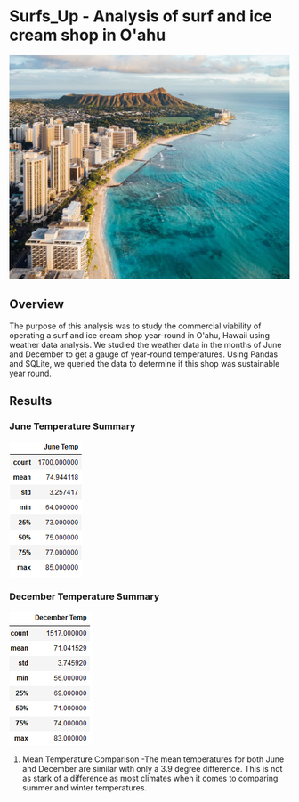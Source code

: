 # Surfs_Up - Analysis of surf and ice cream shop in O'ahu
![](https://github.com/JonathanBrown003/surfs_up/blob/07989260c5387df884ae3716262cc9369cc42d70/Resources/Oahu.jpg)
## Overview
The purpose of this analysis was to study the commercial viability of operating a surf and ice cream shop year-round in O'ahu, Hawaii using weather data analysis. We studied the weather data in the months of June and December to get a gauge of year-round temperatures. Using Pandas and SQLite, we queried the data to determine if this shop was sustainable year round. 
## Results
### June Temperature Summary                         
![](https://github.com/JonathanBrown003/surfs_up/blob/406049d9683889a5a58ccf2f60fa02a8807bd879/Resources/June_Temp.PNG)
### December Temperature Summary
![](https://github.com/JonathanBrown003/surfs_up/blob/406049d9683889a5a58ccf2f60fa02a8807bd879/Resources/December_Temp.PNG)
1. Mean Temperature Comparison
  -The mean temperatures for both June and December are similar with only a 3.9 degree difference. This is not as stark of a difference as most climates when it comes to comparing summer and winter temperatures. 
